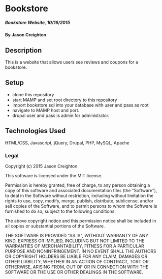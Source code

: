 # Bookstore

##### Bookstore Website, 10/16/2015

#### By Jason Creighton

## Description

This is a website that allows users see reviews and coupons for a bookstore.

## Setup

- clone this repository
- start MAMP and set root directory to this repository
- Import bookstore.sql into your database with user and pass as root
- navigate to MAMP host and port.
- drupal user and pass is admin for administrator.


## Technologies Used

HTML/CSS, Javascript, jQuery, Drupal, PHP, MySQL, Apache

### Legal


Copyright (c) 2015 Jason Creighton

This software is licensed under the MIT license.

Permission is hereby granted, free of charge, to any person obtaining a copy
of this software and associated documentation files (the "Software"), to deal
in the Software without restriction, including without limitation the rights
to use, copy, modify, merge, publish, distribute, sublicense, and/or sell
copies of the Software, and to permit persons to whom the Software is
furnished to do so, subject to the following conditions:

The above copyright notice and this permission notice shall be included in
all copies or substantial portions of the Software.

THE SOFTWARE IS PROVIDED "AS IS", WITHOUT WARRANTY OF ANY KIND, EXPRESS OR
IMPLIED, INCLUDING BUT NOT LIMITED TO THE WARRANTIES OF MERCHANTABILITY,
FITNESS FOR A PARTICULAR PURPOSE AND NONINFRINGEMENT. IN NO EVENT SHALL THE
AUTHORS OR COPYRIGHT HOLDERS BE LIABLE FOR ANY CLAIM, DAMAGES OR OTHER
LIABILITY, WHETHER IN AN ACTION OF CONTRACT, TORT OR OTHERWISE, ARISING FROM,
OUT OF OR IN CONNECTION WITH THE SOFTWARE OR THE USE OR OTHER DEALINGS IN
THE SOFTWARE.
